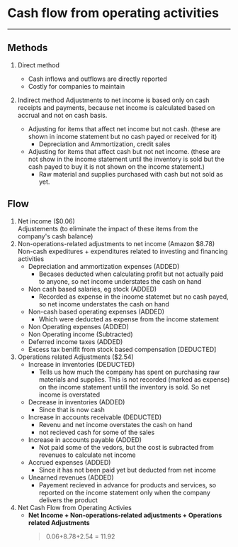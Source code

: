 # Cash flow from operating activities
---

## Methods
1. Direct method
    -   Cash inflows and outflows are directly reported
    -   Costly for companies to maintain
2. Indirect method 
    Adjustments to net income is based only on cash receipts and payments, because net income is calculated based on accrual and not on cash basis.
    
    -   Adjusting for items that affect net income but not cash. (these are shown in income statement but no cash payed or received for it)
        +   Depreciation and Ammortization, credit sales
    -   Adjusting for items that affect cash but not net income. (these are not show in the income statement until the inventory is sold but the cash payed to buy it is not shown on the income statement.)
        +   Raw material and supplies purchased with cash but not sold as yet.

## Flow
1. Net income ($0.06)  
    Adjustements (to eliminate the impact of these items from the company's cash balance)
2.  Non-operations-related adjustments to net income (Amazon $8.78)
    Non-cash expeditures + expenditures related to investing and financing activities  
    *   Depreciation and ammortization expenses (ADDED)
        -   Becases deducted when calculating profit but not actually paid to anyone, so net income understates the cash on hand
    *   Non cash based salaries, eg stock (ADDED)
        -   Recorded as expense in the inoome statemet but no cash payed, so net income understates the cash on hand
    *   Non-cash based operating expenses (ADDED)
        -   Which were deducted as expense from the income statement
    *   Non Operating expenses (ADDED)
    *   Non Operating income (Subtracted)
    *   Deferred income taxes (ADDED)
    *   Excess tax benifit from stock based compensation [DEDUCTED]
3.  Operations related Adjustments ($2.54)
    -   Increase in inventories (DEDUCTED)
        +   Tells us how much the company has spent on purchasing raw materials and supplies. This is not recorded (marked as expense) on the income statement untill the inventory is sold. So net income is overstated
    -   Decrease in inventories (ADDED)
        +   Since that is now cash
    -   Increase in accounts receivable (DEDUCTED)
        +   Revenu and net income overstates the cash on hand
        +   not recieved cash for some of the sales
    -   Increase in accounts payable (ADDED)
        +   Not paid some of the vedors, but the cost is subracted from revenues to calculate net income 
    -   Accrued expenses (ADDED)
        +   Since it has not been paid yet but deducted from net income
    -   Unearned revenues (ADDED)
        +   Payement recieved in advance for products and services, so reported on the income statement only when the company delivers the product
4. Net Cash Flow from Operating Activies
    - **Net Income + Non-operations-related adjustments + Operations related Adjustments**  
        > 0.06+8.78+2.54 = 11.92
